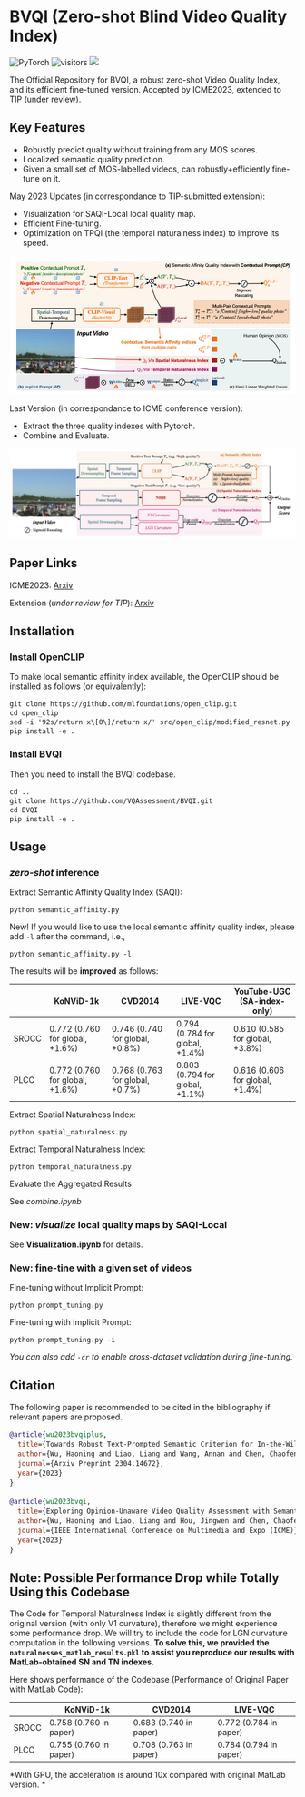 # BVQI (Zero-shot Blind Video Quality Index)


![PyTorch](https://img.shields.io/badge/PyTorch-%23EE4C2C.svg?style=for-the-badge&logo=PyTorch&logoColor=white)
![visitors](https://visitor-badge.laobi.icu/badge?page_id=VQAssessment/BVQI)
[![](https://img.shields.io/github/stars/VQAssessment/BVQI)](https://github.com/VQAssessment/BVQI)


The Official Repository for BVQI, a robust zero-shot Video Quality Index, and its efficient fine-tuned version. Accepted by ICME2023, extended to TIP (under review).


## Key Features

- Robustly predict quality without training from any MOS scores.
- Localized semantic quality prediction.
- Given a small set of MOS-labelled videos, can robustly+efficiently fine-tune on it.


May 2023 Updates (in correspondance to TIP-submitted extension):
- Visualization for SAQI-Local local quality map.
- Efficient Fine-tuning.
- Optimization on TPQI (the temporal naturalness index) to improve its speed.

![](figs/bvqiplus.png)

Last Version (in correspondance to ICME conference version):
- Extract the three quality indexes with Pytorch.
- Combine and Evaluate.

![](figs/buona_vista.png)

## Paper Links

ICME2023: [Arxiv](https://arxiv.org/abs/2302.13269)

Extension (*under review for TIP*): [Arxiv](https://arxiv.org/abs/2304.14672)




## Installation

### Install OpenCLIP

To make local semantic affinity index available, the OpenCLIP should be installed as follows (or equivalently):

```
git clone https://github.com/mlfoundations/open_clip.git
cd open_clip
sed -i '92s/return x\[0\]/return x/' src/open_clip/modified_resnet.py 
pip install -e .
```

### Install BVQI

Then you need to install the BVQI codebase.

```
cd ..
git clone https://github.com/VQAssessment/BVQI.git
cd BVQI
pip install -e .
```


## Usage

### *zero-shot* inference

Extract Semantic Affinity Quality Index (SAQI):

```
python semantic_affinity.py
```

New!  If you would like to use the local semantic affinity quality index, please add `-l` after the command, i.e.,

```
python semantic_affinity.py -l
```

The results will be **improved** as follows:

|       | KoNViD-1k | CVD2014 | LIVE-VQC | YouTube-UGC (SA-index-only) |
| ----  |    ----   |   ---- |  ----   |   ---- |
| SROCC | 0.772 (0.760 for global, +1.6%) | 0.746 (0.740 for global, +0.8%) | 0.794 (0.784 for global, +1.4%) | 0.610 (0.585 for global, +3.8%)|
| PLCC  | 0.772 (0.760 for global, +1.6%) | 0.768 (0.763 for global, +0.7%) | 0.803 (0.794 for global, +1.1%) | 0.616 (0.606 for global, +1.4%)|

Extract Spatial Naturalness Index:

```
python spatial_naturalness.py
```

Extract Temporal Naturalness Index:

```
python temporal_naturalness.py
```


Evaluate the Aggregated Results

See *combine.ipynb*

### New: *visualize* local quality maps by SAQI-Local

See **Visualization.ipynb** for details.

### New: **fine-tine** with a given set of videos


Fine-tuning without Implicit Prompt:

```
python prompt_tuning.py
```

Fine-tuning with Implicit Prompt:

```
python prompt_tuning.py -i
```

*You can also add `-cr` to enable cross-dataset validation during fine-tuning.*

## Citation

The following paper is recommended to be cited in the bibliography if relevant papers are proposed.

```bibtex
@article{wu2023bvqiplus,
  title={Towards Robust Text-Prompted Semantic Criterion for In-the-Wild Video Quality Assessment},
  author={Wu, Haoning and Liao, Liang and Wang, Annan and Chen, Chaofeng and Hou, Jingwen and Sun, Wenxiu and Yan, Qiong and Lin, Weisi},
  journal={Arxiv Preprint 2304.14672},
  year={2023}
}

@article{wu2023bvqi,
  title={Exploring Opinion-Unaware Video Quality Assessment with Semantic Affinity Criterion},
  author={Wu, Haoning and Liao, Liang and Hou, Jingwen and Chen, Chaofeng and Zhang, Erli and Wang, Annan  and Sun, Wenxiu and Yan, Qiong and Lin, Weisi},
  journal={IEEE International Conference on Multimedia and Expo (ICME)},
  year={2023}
}
```



## Note: Possible Performance Drop while Totally Using this Codebase

The Code for Temporal Naturalness Index is slightly different from the original version (with only V1 curvature), therefore we might experience some performance drop. We will try to include the code for LGN curvature computation in the following versions. **To solve this, we provided the `naturalnesses_matlab_results.pkl` to assist you reproduce our results with MatLab-obtained SN and TN indexes.**

Here shows performance of the Codebase (Performance of Original Paper with MatLab Code):

|       | KoNViD-1k | CVD2014 | LIVE-VQC | 
| ----  |    ----   |   ---- |  ----   |   
| SROCC | 0.758 (0.760 in paper) | 0.683 (0.740 in paper) | 0.772 (0.784 in paper) | 
| PLCC  | 0.755 (0.760 in paper) | 0.708 (0.763 in paper) | 0.784 (0.794 in paper) |

*With GPU, the acceleration is around 10x compared with original MatLab version. *

